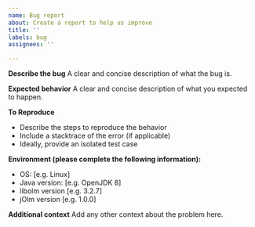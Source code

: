 ```yaml
---
name: Bug report
about: Create a report to help us improve
title: ''
labels: bug
assignees: ''

---
```


**Describe the bug**
A clear and concise description of what the bug is.

**Expected behavior**
A clear and concise description of what you expected to happen.

**To Reproduce**
* Describe the steps to reproduce the behavior
* Include a stacktrace of the error (if applicable)
* Ideally, provide an isolated test case

**Environment (please complete the following information):**
 - OS: [e.g. Linux]
 - Java version: [e.g. OpenJDK 8]
 - libolm version [e.g. 3.2.7]
 - jOlm version [e.g. 1.0.0]

**Additional context**
Add any other context about the problem here.
